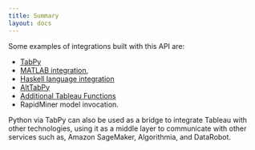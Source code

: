 ```yaml
---
title: Summary
layout: docs
---
```


Some examples of integrations built with this API are: 
- [TabPy](https://github.com/tableau/TabPy) 
- [MATLAB integration](https://www.mathworks.com/products/reference-architectures/tableau.html), 
- [Haskell language integration](https://databoss.starschema.net/tableau-external-services-api-adding-haskell-calculations/) 
- [AltTabPy](https://alttabpy.readthedocs.io/en/latest/index.html)
- [Additional Tableau Functions](https://glitch.com/edit/#!/ext-api-test?path=README.md:1:0)
- RapidMiner model invocation.

Python via TabPy can also be used as a bridge to integrate Tableau with other technologies, using it as a middle layer to communicate with other services such as, Amazon SageMaker, Algorithmia, and DataRobot.
